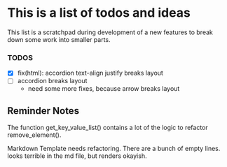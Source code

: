 # This is a list of todos and ideas

This list is a scratchpad during development of a new features to break down some work into smaller parts.

### TODOS
- [x] fix(html): accordion text-align justify breaks layout 
- [ ] accordion breaks layout
  - need some more fixes, because arrow breaks layout



## Reminder Notes
The function get_key_value_list() contains a lot of the logic to refactor remove_element().

Markdown Template needs refactoring. There are a bunch of empty lines. looks terrible in the md file, but renders okayish.